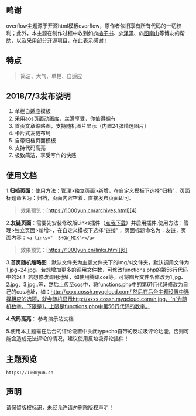 ## 鸣谢 ##

overflow主题源于开源html模板overflow，原作者依旧享有所有代码的一切权利；此外，本主题在制作过程中收到如[@橘子书][1]、[@泽泽][2]、[@图南山][3]等博友的帮助，以及采用部分开源项目，在此表示感谢！

## 特点 ##

> 简洁、大气、单栏、自适应

## 2018/7/3发布说明 ##

 1. 单栏自适应模板
 2. 采用aos页面动画库，丝滑享受，你值得拥有
 3. 首页文章缩略图，支持随机图片显示（内置24张精选图片）
 4. 卡片式友链布局
 5. 自带归档页面模板
 6. 支持代码高亮
 7. 极致简洁，享受写作的快感

## 使用文档 ##
1.**归档页面**：使用方法：管理>独立页面>新增，在自定义模板下选择“归档”，页面标题命名为：归档，页面内容空着，直接发布页面即可。

> 效果预览：[https://1000yun.cn/archives.html][4]

2.**友链页面**：需要先安装修改版Links插件（[点我下载][5]）并启用插件,使用方法：管理>独立页面>新增>，在自定义模板下选择“链接” ，页面标题命名为：友链，页面内容：`<a links=" -SHOW_MIX"></a> ` 

> 效果预览：[https://1000yun.cn/links.html][6]

3.**首页随机缩略图**：默认文件夹为主题文件夹下的img/sj文件夹，默认调用文件为1.jpg~24.jpg，若想增加更多的调用文件数，可修改functions.php的第56行代码中的`24`！
若想修改调用地址，如使用腾讯cos等，可将图片文件名修改为1.jpg、2.jpg、3.jpg..等，然后上传至cos中，将functions.php中的第61行代码修改为自己的cos地址，如：http://xxxx.cossh.myqcloud.com/,然后在后台主题设置中选择相应的选项，就会随机显示http://xxxx.cossh.myqcloud.com/n.jpg，`n`为随机数字，下限是1，上限是functions.php中第56行代码的数字。

4.**代码高亮**：
参考演示站文档

5.使用本主题需在后台的评论设置中关闭typecho自带的反垃圾评论功能，否则可能会造成无法评论的情况，建议使用反垃圾评论插件！

## 主题预览 ##

    https://1000yun.cn
    

## 声明 ##

请保留版权标识，未经允许请勿删除版权声明！







  [1]: https://loomob.com
  [2]: http://qqdie.com
  [3]: http://tunanshan.com
  [4]: https://1000yun.cn/archives.html
  [5]: https://optica-1252339383.coscd.myqcloud.com/Links.zip
  [6]: https://1000yun.cn/links.html